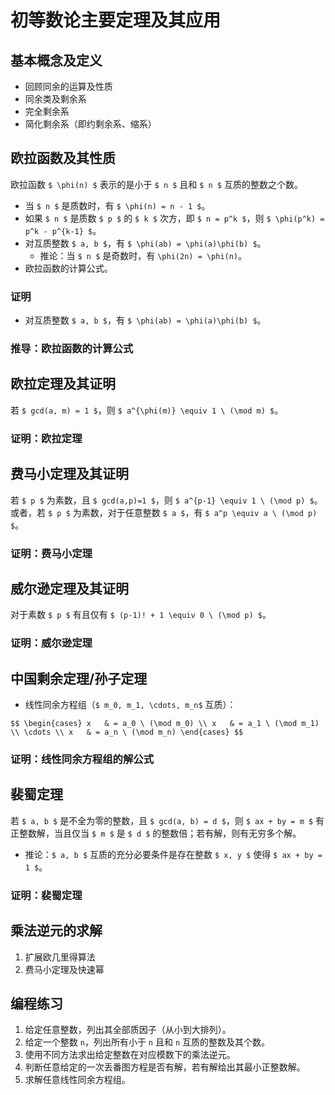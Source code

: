 # 初等数论主要定理及其应用

		
## 基本概念及定义

- 回顾同余的运算及性质
- 同余类及剩余系
- 完全剩余系
- 简化剩余系（即约剩余系、缩系）

		
## 欧拉函数及其性质

欧拉函数 `$ \phi(n) $` 表示的是小于 `$ n $` 且和 `$ n $` 互质的整数之个数。

- 当 `$ n $` 是质数时，有 `$ \phi(n) = n - 1 $`。
- 如果 `$ n $` 是质数 `$ p $` 的 `$ k $` 次方，即 `$ n = p^k $`，则 `$ \phi(p^k) = p^k - p^{k-1} $`。
- 对互质整数 `$ a, b $`，有 `$ \phi(ab) = \phi(a)\phi(b) $`。
   - 推论：当 `$ n $` 是奇数时，有 `\phi(2n) = \phi(n)`。
- 欧拉函数的计算公式。

	
### 证明

- 对互质整数 `$ a, b $`，有 `$ \phi(ab) = \phi(a)\phi(b) $`。

	
### 推导：欧拉函数的计算公式

		
## 欧拉定理及其证明

若 `$ gcd(a, m) = 1 $`，则 `$ a^{\phi(m)} \equiv 1 \ (\mod m) $`。

	
### 证明：欧拉定理

		
## 费马小定理及其证明

若 `$ p $` 为素数，且 `$ gcd(a,p)=1 $`，则 `$ a^{p-1} \equiv 1 \ (\mod p) $`。  
或者，若 `$ p $` 为素数，对于任意整数 `$ a $`，有 `$ a^p \equiv a \ (\mod p) $`。

	
### 证明：费马小定理

		
## 威尔逊定理及其证明

对于素数 `$ p $` 有且仅有 `$ (p-1)! + 1 \equiv 0 \ (\mod p) $`。

	
### 证明：威尔逊定理

		
## 中国剩余定理/孙子定理

- 线性同余方程组（`$ m_0, m_1, \cdots, m_n$` 互质）：

`$$
\begin{cases}
    x   & = a_0 \ (\mod m_0) \\
    x   & = a_1 \ (\mod m_1) \\
    \cdots \\
    x   & = a_n \ (\mod m_n)
\end{cases}
$$`

	
### 证明：线性同余方程组的解公式

		
## 裴蜀定理

若 `$ a, b $` 是不全为零的整数，且 `$ gcd(a, b) = d $`，则 `$ ax + by = m $` 有正整数解，当且仅当 `$ m $` 是 `$ d $` 的整数倍；若有解，则有无穷多个解。

- 推论：`$ a, b $` 互质的充分必要条件是存在整数 `$ x, y $` 使得 `$ ax + by = 1 $`。

	
### 证明：裴蜀定理

		
## 乘法逆元的求解

1. 扩展欧几里得算法
1. 费马小定理及快速幂

		
## 编程练习

1. 给定任意整数，列出其全部质因子（从小到大排列）。
1. 给定一个整数 `n`，列出所有小于 `n` 且和 `n` 互质的整数及其个数。
1. 使用不同方法求出给定整数在对应模数下的乘法逆元。
1. 判断任意给定的一次丢番图方程是否有解，若有解给出其最小正整数解。
1. 求解任意线性同余方程组。


